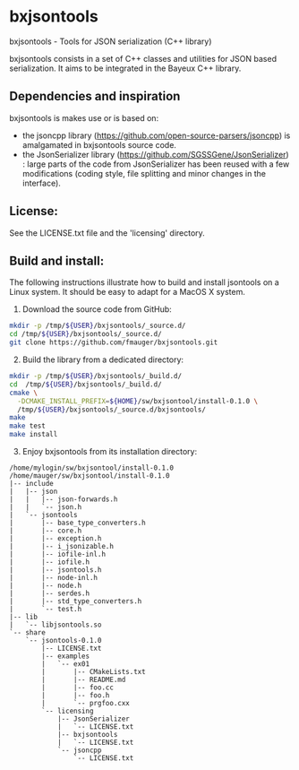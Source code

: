 # bxjsontools

bxjsontools - Tools for JSON serialization (C++ library)

bxjsontools consists in a set of C++ classes and utilities
for JSON based serialization.  It aims to be integrated in
the Bayeux C++ library.

## Dependencies and inspiration

bxjsontools  is makes  use  or  is based  on:
* the jsoncpp library (https://github.com/open-source-parsers/jsoncpp)
is amalgamated in bxjsontools source code.
* the                      JsonSerializer                      library
  (https://github.com/SGSSGene/JsonSerializer)  : large  parts of  the
  code from  JsonSerializer has been  reused with a  few modifications
  (coding style, file splitting and minor changes in the interface).


## License:

See the LICENSE.txt file and the 'licensing' directory.


## Build and install:

The following instructions illustrate how to build and
install jsontools on a Linux system. It should be easy to adapt
for a MacOS X system.

1. Download the source code from GitHub:
```sh
mkdir -p /tmp/${USER}/bxjsontools/_source.d/
cd /tmp/${USER}/bxjsontools/_source.d/
git clone https://github.com/fmauger/bxjsontools.git
```
2. Build the library from a dedicated directory:
```sh
mkdir -p /tmp/${USER}/bxjsontools/_build.d/
cd  /tmp/${USER}/bxjsontools/_build.d/
cmake \
  -DCMAKE_INSTALL_PREFIX=${HOME}/sw/bxjsontool/install-0.1.0 \
  /tmp/${USER}/bxjsontools/_source.d/bxjsontools/
make
make test
make install
```
3. Enjoy bxjsontools from its installation directory:
```
/home/mylogin/sw/bxjsontool/install-0.1.0
/home/mauger/sw/bxjsontool/install-0.1.0
|-- include
|   |-- json
|   |   |-- json-forwards.h
|   |   `-- json.h
|   `-- jsontools
|       |-- base_type_converters.h
|       |-- core.h
|       |-- exception.h
|       |-- i_jsonizable.h
|       |-- iofile-inl.h
|       |-- iofile.h
|       |-- jsontools.h
|       |-- node-inl.h
|       |-- node.h
|       |-- serdes.h
|       |-- std_type_converters.h
|       `-- test.h
|-- lib
|   `-- libjsontools.so
`-- share
    `-- jsontools-0.1.0
        |-- LICENSE.txt
        |-- examples
        |   `-- ex01
        |       |-- CMakeLists.txt
        |       |-- README.md
        |       |-- foo.cc
        |       |-- foo.h
        |       `-- prgfoo.cxx
        `-- licensing
            |-- JsonSerializer
            |   `-- LICENSE.txt
            |-- bxjsontools
            |   `-- LICENSE.txt
            `-- jsoncpp
                `-- LICENSE.txt
```
